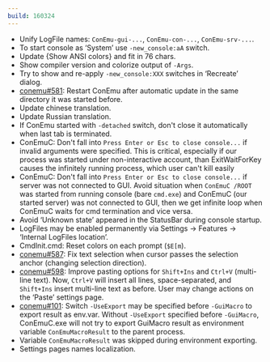 ```yaml
---
build: 160324
---
```


* Unify LogFile names: `ConEmu-gui-...`, `ConEmu-con-...`, `ConEmu-srv-...`.
* To start console as ‘System’ use `-new_console:aA` switch.
* Update {Show ANSI colors} and fit in 76 chars.
* Show compiler version and colorize output of `-Args`.
* Try to show and re-apply `-new_console:XXX` switches in ‘Recreate’ dialog.
* [conemu#581](https://github.com/Maximus5/ConEmu/issues/581): Restart ConEmu after automatic update in the same directory it was started before.
* Update chinese translation.
* Update Russian translation.
* If ConEmu started with `-detached` switch, don't close it automatically when last tab is terminated.
* ConEmuC: Don't fall into `Press Enter or Esc to close console...` if invalid arguments were specified.
  This is critical, especially if our process was started under non-interactive account,
  than ExitWaitForKey causes the infinitely running process, which user can't kill easily
* ConEmuC: Don't fall into `Press Enter or Esc to close console...` if server was not connected to GUI.
  Avoid situation when `ConEmuC /ROOT` was started from running console (bare `cmd.exe`)
  and ConEmuC (our started server) was not connected to GUI, then we get infinite loop
  when ConEmuC waits for cmd termination and vice versa.
* Avoid ‘Unknown state’ appeared in the StatusBar during console startup.
* LogFiles may be enabled permanently via Settings -> Features -> ‘Internal LogFiles location’.
* CmdInit.cmd: Reset colors on each prompt (`$E[m`).
* [conemu#587](https://github.com/Maximus5/ConEmu/issues/587): Fix text selection when cursor passes the selection anchor (changing selection direction).
* [conemu#598](https://github.com/Maximus5/ConEmu/issues/598): Improve pasting options for `Shift+Ins` and `Ctrl+V` (multi-line text).
  Now, `Ctrl+V` will insert all lines, space-separated, and `Shift+Ins` insert
  multi-line text as before. User may change actions on the ‘Paste’ settings page.
* [conemu#101](https://github.com/Maximus5/ConEmu/issues/101): Switch `-UseExport` may be specified before `-GuiMacro` to export result as env.var.
  Without `-UseExport` specified before `-GuiMacro`, ConEmuC.exe will not try
  to export GuiMacro result as environment variable `ConEmuMacroResult`
  to the parent process.
* Variable `ConEmuMacroResult` was skipped during environment exporting.
* Settings pages names localization.
